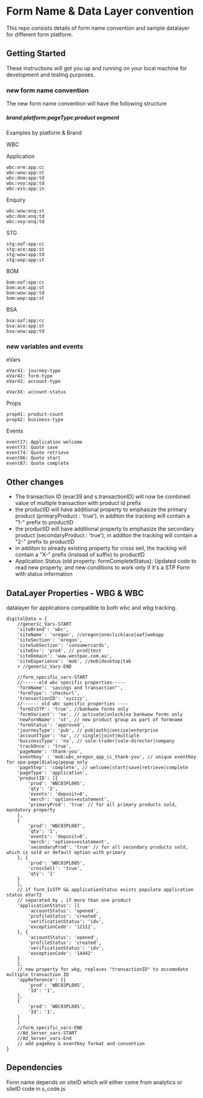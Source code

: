 # Form Name & Data Layer convention

This repo consists details of form name convention and sample datalayer for different form platform.

## Getting Started

These instructions will get you up and running on your local machine for development and testing purposes.

### new form name convention

The new form name convention will have the following structure 

##### brand:platform:pageType:product segment

Examples by platform & Brand

WBC

Application
```
wbc:ore:app:cc
wbc:wow:app:st
wbc:dom:app:td
wbc:voy:app:td
wbc:ein:app:in
```
Enquiry
```
wbc:wow:enq:st
wbc:dom:enq:td
wbc:voy:enq:td
```

STG

```
stg:oaf:app:cc
stg:ace:app:st
stg:wow:app:td
stg:wap:app:st
```

BOM

```
bom:oaf:app:cc
bom:ace:app:st
bom:wow:app:td
bom:wap:app:st
```

BSA

```
bsa:oaf:app:cc
bsa:ace:app:st
bsa:wow:app:td
```


### new variables and events

eVars

```
eVar41: journey-type
eVar42: form-type
eVar43: account-type

eVarXX: account-status
```

Props

```
prop41: product-count
prop42: business-type
```

Events

```
event17: Application welcome
event73: Quote save
event74: Quote retrieve
event86: Quote start
event87: Quote complete
```

## Other changes

* The transaction ID (evar39 and s.transactionID) will now be  combined value of multiple transaction with product id prefix
* the productID will have additional property to emphasize the primary product (primaryProduct : 'true'), in additon the tracking will contain a "1-" prefix to productID
* the productID will have additional property to emphasize the secondary product (secondaryProduct : 'true'), in additon the tracking will contain a "2-" prefix to productID
* in additon to already existing property for cross sell,  the tracking will contain a "X-" prefix (instead of suffix) to productID
* Application Status (old property: formCompleteStatus): Updated code to read new property, and new conditions to work only if it's a STP Form with status information


## DataLayer Properties - WBG & WBC

datalayer for applications compatible to both wbc and wbg tracking. 

```
digitalData = {
    //generic_Vars-START
    'siteBrand': 'wbc',
    'siteName': 'oregon', //oregon|oneclick|ace|oaf|webapp
    'siteSection': 'oregon',
    'siteSubSection': 'consumercards',
    'siteEnv': 'prod', // prod|test
    'siteDomain': 'www.westpac.com.au',
    'siteExperience': 'mob', //mob|desktop|tab
    + //generic_Vars-END

    //form_specific_vars-START
    //------old wbc specific properties-----
    'formName': 'savings and transaction"',
    'formType': 'checkurl',
    'transactionID': 'xyzzzz',
    //------ old wbc specific properties ----
    'formIsSTP': 'true', //bankwow forms only
    'formVariant': 'na', // activate|unlock|na bankwow forms only
    'newFormName': 'st', // new product group as part of formname
    'formStatus': 'approved',
    'journeyType': 'pub', // pub|auth|concise|enterprise
    'accountType': 'na', // single|joint|multiple
    'businessType': 'na', // sole-trader|sole-director|company
    'trackOnce': 'true',
    'pageName': 'thank-you',
    'eventKey' : 'mob:wbc_oregon_app_cc_thank-you', // unique eventKey for spa-page|dialog|popup only
    'pageStep': 'complete', // welcome|start|save|retrieve|complete
    'pageType': 'application',
    'productID': [{
        'prod': 'WBC03PL005',
        'qty': '2',
        'events': 'deposit=0',
        'merch': 'options=estatement',
        'primaryProd': 'true' // for all primary products sold, mandatory property
    },
    {
        'prod': 'WBC03PL007',
        'qty': '1',
        'events': 'deposit=0',
        'merch': 'options=estatement',
        'secondaryProd': 'true' // for all secondary products sold, which is sold or default option with primary
    }, {
        'prod': 'WBC03PL005',
        'crossSell': 'true',
        'qty': '1'
    }
    ],
    // if form_IsSTP && applicationStatus exists populate application status eVar72
    // separated by ; if more than one product
    'applicationStatus': [{
        'accountStatus': 'opened',
        'profileStatus': 'created',
        'verificationStatus': 'idv',
        'exceptionCode': '12112',
    }, {
        'accountStatus': 'opened',
        'profileStatus': 'created',
        'verificationStatus': 'idv',
        'exceptionCode': '14442'
    }
    ],
    // new property for wbg, replaces "transactionID" to accomodate multiple transaction ID 
    'appReference': [{
        'prod': 'WBC03PL005',
        'Id': '1',
    },
    {
        'prod': 'WBC03PL005',
        'Id': '1',
    }
    ]
    //form_specific_vars-END
    //Ad_Server_vars-START
    //Ad_Server_vars-End
    // add pageKey & eventKey format and convention 
}
```

## Dependencies

Form name depends on siteID which will either come from analytics or siteID code in s_code.js

